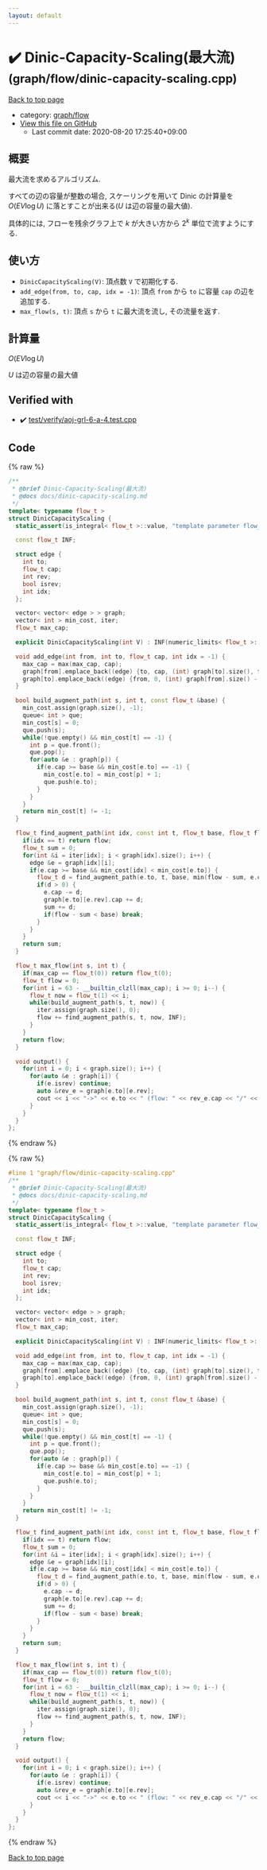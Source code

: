 ```yaml
---
layout: default
---
```


<!-- mathjax config similar to math.stackexchange -->
<script type="text/javascript" async
  src="https://cdnjs.cloudflare.com/ajax/libs/mathjax/2.7.5/MathJax.js?config=TeX-MML-AM_CHTML">
</script>
<script type="text/x-mathjax-config">
  MathJax.Hub.Config({
    TeX: { equationNumbers: { autoNumber: "AMS" }},
    tex2jax: {
      inlineMath: [ ['$','$'] ],
      processEscapes: true
    },
    "HTML-CSS": { matchFontHeight: false },
    displayAlign: "left",
    displayIndent: "2em"
  });
</script>

<script type="text/javascript" src="https://cdnjs.cloudflare.com/ajax/libs/jquery/3.4.1/jquery.min.js"></script>
<script src="https://cdn.jsdelivr.net/npm/jquery-balloon-js@1.1.2/jquery.balloon.min.js" integrity="sha256-ZEYs9VrgAeNuPvs15E39OsyOJaIkXEEt10fzxJ20+2I=" crossorigin="anonymous"></script>
<script type="text/javascript" src="../../../assets/js/copy-button.js"></script>
<link rel="stylesheet" href="../../../assets/css/copy-button.css" />


# :heavy_check_mark: Dinic-Capacity-Scaling(最大流) <small>(graph/flow/dinic-capacity-scaling.cpp)</small>

<a href="../../../index.html">Back to top page</a>

* category: <a href="../../../index.html#2af6c4bb6ad7cfa010303133dc15971f">graph/flow</a>
* <a href="{{ site.github.repository_url }}/blob/master/graph/flow/dinic-capacity-scaling.cpp">View this file on GitHub</a>
    - Last commit date: 2020-08-20 17:25:40+09:00




## 概要

最大流を求めるアルゴリズム.

すべての辺の容量が整数の場合, スケーリングを用いて Dinic の計算量を $O(EV \log U)$ に落とすことが出来る($U$ は辺の容量の最大値).

具体的には, フローを残余グラフ上で $k$ が大きい方から $2^k$ 単位で流すようにする.


## 使い方

* `DinicCapacityScaling(V)`: 頂点数 `V` で初期化する.
* `add_edge(from, to, cap, idx = -1)`: 頂点 `from` から `to` に容量 `cap` の辺を追加する.
* `max_flow(s, t)`: 頂点 `s` から `t` に最大流を流し, その流量を返す.

## 計算量

$O(EV \log U)$

$U$ は辺の容量の最大値


## Verified with

* :heavy_check_mark: <a href="../../../verify/test/verify/aoj-grl-6-a-4.test.cpp.html">test/verify/aoj-grl-6-a-4.test.cpp</a>


## Code

<a id="unbundled"></a>
{% raw %}
```cpp
/**
 * @brief Dinic-Capacity-Scaling(最大流)
 * @docs docs/dinic-capacity-scaling.md
 */
template< typename flow_t >
struct DinicCapacityScaling {
  static_assert(is_integral< flow_t >::value, "template parameter flow_t must be integral type");

  const flow_t INF;

  struct edge {
    int to;
    flow_t cap;
    int rev;
    bool isrev;
    int idx;
  };

  vector< vector< edge > > graph;
  vector< int > min_cost, iter;
  flow_t max_cap;

  explicit DinicCapacityScaling(int V) : INF(numeric_limits< flow_t >::max()), graph(V), max_cap(0) {}

  void add_edge(int from, int to, flow_t cap, int idx = -1) {
    max_cap = max(max_cap, cap);
    graph[from].emplace_back((edge) {to, cap, (int) graph[to].size(), false, idx});
    graph[to].emplace_back((edge) {from, 0, (int) graph[from].size() - 1, true, idx});
  }

  bool build_augment_path(int s, int t, const flow_t &base) {
    min_cost.assign(graph.size(), -1);
    queue< int > que;
    min_cost[s] = 0;
    que.push(s);
    while(!que.empty() && min_cost[t] == -1) {
      int p = que.front();
      que.pop();
      for(auto &e : graph[p]) {
        if(e.cap >= base && min_cost[e.to] == -1) {
          min_cost[e.to] = min_cost[p] + 1;
          que.push(e.to);
        }
      }
    }
    return min_cost[t] != -1;
  }

  flow_t find_augment_path(int idx, const int t, flow_t base, flow_t flow) {
    if(idx == t) return flow;
    flow_t sum = 0;
    for(int &i = iter[idx]; i < graph[idx].size(); i++) {
      edge &e = graph[idx][i];
      if(e.cap >= base && min_cost[idx] < min_cost[e.to]) {
        flow_t d = find_augment_path(e.to, t, base, min(flow - sum, e.cap));
        if(d > 0) {
          e.cap -= d;
          graph[e.to][e.rev].cap += d;
          sum += d;
          if(flow - sum < base) break;
        }
      }
    }
    return sum;
  }

  flow_t max_flow(int s, int t) {
    if(max_cap == flow_t(0)) return flow_t(0);
    flow_t flow = 0;
    for(int i = 63 - __builtin_clzll(max_cap); i >= 0; i--) {
      flow_t now = flow_t(1) << i;
      while(build_augment_path(s, t, now)) {
        iter.assign(graph.size(), 0);
        flow += find_augment_path(s, t, now, INF);
      }
    }
    return flow;
  }

  void output() {
    for(int i = 0; i < graph.size(); i++) {
      for(auto &e : graph[i]) {
        if(e.isrev) continue;
        auto &rev_e = graph[e.to][e.rev];
        cout << i << "->" << e.to << " (flow: " << rev_e.cap << "/" << e.cap + rev_e.cap << ")" << endl;
      }
    }
  }
};

```
{% endraw %}

<a id="bundled"></a>
{% raw %}
```cpp
#line 1 "graph/flow/dinic-capacity-scaling.cpp"
/**
 * @brief Dinic-Capacity-Scaling(最大流)
 * @docs docs/dinic-capacity-scaling.md
 */
template< typename flow_t >
struct DinicCapacityScaling {
  static_assert(is_integral< flow_t >::value, "template parameter flow_t must be integral type");

  const flow_t INF;

  struct edge {
    int to;
    flow_t cap;
    int rev;
    bool isrev;
    int idx;
  };

  vector< vector< edge > > graph;
  vector< int > min_cost, iter;
  flow_t max_cap;

  explicit DinicCapacityScaling(int V) : INF(numeric_limits< flow_t >::max()), graph(V), max_cap(0) {}

  void add_edge(int from, int to, flow_t cap, int idx = -1) {
    max_cap = max(max_cap, cap);
    graph[from].emplace_back((edge) {to, cap, (int) graph[to].size(), false, idx});
    graph[to].emplace_back((edge) {from, 0, (int) graph[from].size() - 1, true, idx});
  }

  bool build_augment_path(int s, int t, const flow_t &base) {
    min_cost.assign(graph.size(), -1);
    queue< int > que;
    min_cost[s] = 0;
    que.push(s);
    while(!que.empty() && min_cost[t] == -1) {
      int p = que.front();
      que.pop();
      for(auto &e : graph[p]) {
        if(e.cap >= base && min_cost[e.to] == -1) {
          min_cost[e.to] = min_cost[p] + 1;
          que.push(e.to);
        }
      }
    }
    return min_cost[t] != -1;
  }

  flow_t find_augment_path(int idx, const int t, flow_t base, flow_t flow) {
    if(idx == t) return flow;
    flow_t sum = 0;
    for(int &i = iter[idx]; i < graph[idx].size(); i++) {
      edge &e = graph[idx][i];
      if(e.cap >= base && min_cost[idx] < min_cost[e.to]) {
        flow_t d = find_augment_path(e.to, t, base, min(flow - sum, e.cap));
        if(d > 0) {
          e.cap -= d;
          graph[e.to][e.rev].cap += d;
          sum += d;
          if(flow - sum < base) break;
        }
      }
    }
    return sum;
  }

  flow_t max_flow(int s, int t) {
    if(max_cap == flow_t(0)) return flow_t(0);
    flow_t flow = 0;
    for(int i = 63 - __builtin_clzll(max_cap); i >= 0; i--) {
      flow_t now = flow_t(1) << i;
      while(build_augment_path(s, t, now)) {
        iter.assign(graph.size(), 0);
        flow += find_augment_path(s, t, now, INF);
      }
    }
    return flow;
  }

  void output() {
    for(int i = 0; i < graph.size(); i++) {
      for(auto &e : graph[i]) {
        if(e.isrev) continue;
        auto &rev_e = graph[e.to][e.rev];
        cout << i << "->" << e.to << " (flow: " << rev_e.cap << "/" << e.cap + rev_e.cap << ")" << endl;
      }
    }
  }
};

```
{% endraw %}

<a href="../../../index.html">Back to top page</a>

